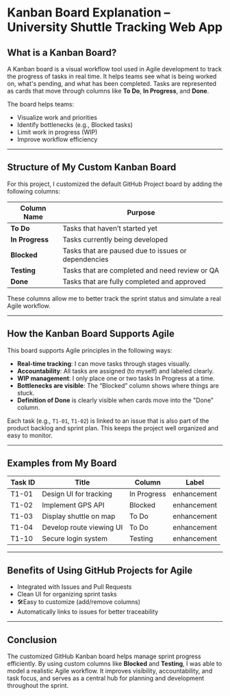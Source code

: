 # Kanban Board Explanation – University Shuttle Tracking Web App

## What is a Kanban Board?

A Kanban board is a visual workflow tool used in Agile development to track the progress of tasks in real time. It helps teams see what is being worked on, what's pending, and what has been completed. Tasks are represented as cards that move through columns like **To Do**, **In Progress**, and **Done**.

The board helps teams:
-  Visualize work and priorities
-  Identify bottlenecks (e.g., Blocked tasks)
-  Limit work in progress (WIP)
-  Improve workflow efficiency

---

## Structure of My Custom Kanban Board

For this project, I customized the default GitHub Project board by adding the following columns:

| Column Name     | Purpose |
|-----------------|---------|
| **To Do**       | Tasks that haven’t started yet |
| **In Progress** | Tasks currently being developed |
| **Blocked**     | Tasks that are paused due to issues or dependencies |
| **Testing**     | Tasks that are completed and need review or QA |
| **Done**        | Tasks that are fully completed and approved |

These columns allow me to better track the sprint status and simulate a real Agile workflow.

---

## How the Kanban Board Supports Agile

This board supports Agile principles in the following ways:

- **Real-time tracking**: I can move tasks through stages visually.
- **Accountability**: All tasks are assigned (to myself) and labeled clearly.
- **WIP management**: I only place one or two tasks In Progress at a time.
- **Bottlenecks are visible**: The “Blocked” column shows where things are stuck.
- **Definition of Done** is clearly visible when cards move into the "Done" column.

Each task (e.g., `T1-01`, `T1-02`) is linked to an issue that is also part of the product backlog and sprint plan. This keeps the project well organized and easy to monitor.

---

## Examples from My Board

| Task ID | Title | Column        | Label        |
|---------|-------------------------------|----------------|--------------|
| T1-01   | Design UI for tracking        | In Progress    | enhancement  |
| T1-02   | Implement GPS API             | Blocked        | enhancement  |
| T1-03   | Display shuttle on map        | To Do          | enhancement  |
| T1-04   | Develop route viewing UI      | To Do          | enhancement  |
| T1-10   | Secure login system           | Testing        | enhancement  |

---

## Benefits of Using GitHub Projects for Agile

- Integrated with Issues and Pull Requests
- Clean UI for organizing sprint tasks
- 🛠Easy to customize (add/remove columns)
- Automatically links to issues for better traceability

---

## Conclusion

The customized GitHub Kanban board helps manage sprint progress efficiently. By using custom columns like **Blocked** and **Testing**, I was able to model a realistic Agile workflow. It improves visibility, accountability, and task focus, and serves as a central hub for planning and development throughout the sprint.



